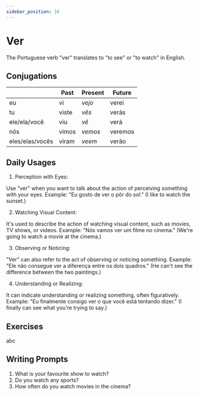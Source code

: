 ```yaml
---
sidebar_position: 16
---
```


# Ver

The Portuguese verb "ver" translates to "to see" or "to watch" in English.

## Conjugations

|                 | Past  | Present | Future  |
| --------------- | ----- | ------- | ------- |
| eu              | vi    | _vejo_  | verei   |
| tu              | viste | _vês_   | verás   |
| ele/ela/você    | viu   | _vê_    | verá    |
| nós             | vimos | _vemos_ | veremos |
| eles/elas/vocês | viram | _veem_  | verão   |

## Daily Usages

1. Perception with Eyes:

Use "ver" when you want to talk about the action of perceiving something with your eyes.
Example: "Eu gosto de ver o pôr do sol." (I like to watch the sunset.)

2. Watching Visual Content:

It's used to describe the action of watching visual content, such as movies, TV shows, or videos.
Example: "Nós vamos ver um filme no cinema." (We're going to watch a movie at the cinema.)

3. Observing or Noticing:

"Ver" can also refer to the act of observing or noticing something.
Example: "Ele não consegue ver a diferença entre os dois quadros." (He can't see the difference between the two paintings.)

4. Understanding or Realizing:

It can indicate understanding or realizing something, often figuratively.
Example: "Eu finalmente consigo ver o que você está tentando dizer." (I finally can see what you're trying to say.)

## Exercises

abc

## Writing Prompts

1. What is your favourite show to watch?
2. Do you watch any sports?
3. How often do you watch movies in the cinema?
